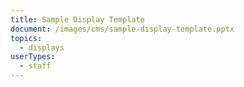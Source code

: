 ```yaml
---
title: Sample Display Template
document: /images/cms/sample-display-template.pptx
topics:
  - displays
userTypes:
  - staff
---
```

